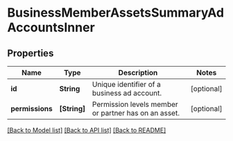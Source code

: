 # BusinessMemberAssetsSummaryAdAccountsInner

## Properties
Name | Type | Description | Notes
------------ | ------------- | ------------- | -------------
**id** | **String** | Unique identifier of a business ad account. | [optional] 
**permissions** | **[String]** | Permission levels member or partner has on an asset. | [optional] 

[[Back to Model list]](../README.md#documentation-for-models) [[Back to API list]](../README.md#documentation-for-api-endpoints) [[Back to README]](../README.md)


